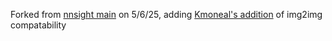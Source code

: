 Forked from [nnsight main](https://github.com/ndif-team/nnsight) on 5/6/25, adding [Kmoneal's addition](https://github.com/ndif-team/nnsight/pull/417/files) of img2img compatability 
